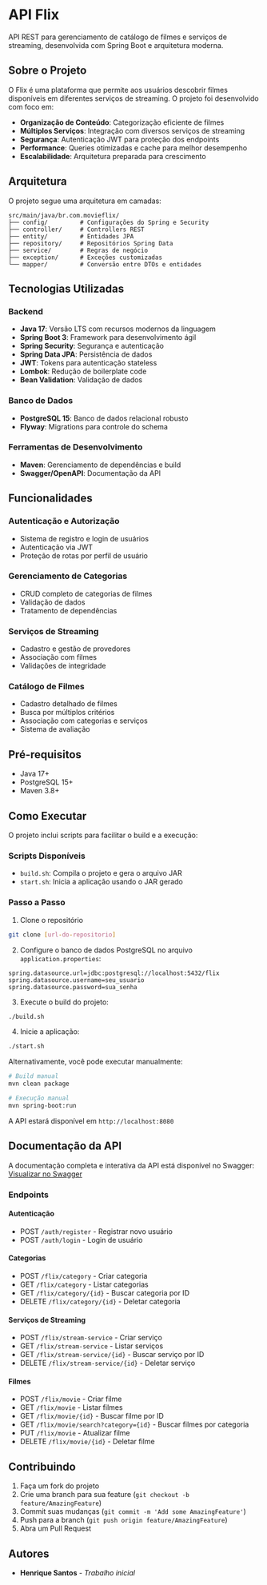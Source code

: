 # API Flix

API REST para gerenciamento de catálogo de filmes e serviços de streaming, desenvolvida com Spring Boot e arquitetura moderna.

## Sobre o Projeto

O Flix é uma plataforma que permite aos usuários descobrir filmes disponíveis em diferentes serviços de streaming. O projeto foi desenvolvido com foco em:

- **Organização de Conteúdo**: Categorização eficiente de filmes
- **Múltiplos Serviços**: Integração com diversos serviços de streaming
- **Segurança**: Autenticação JWT para proteção dos endpoints
- **Performance**: Queries otimizadas e cache para melhor desempenho
- **Escalabilidade**: Arquitetura preparada para crescimento

## Arquitetura

O projeto segue uma arquitetura em camadas:

```
src/main/java/br.com.movieflix/
├── config/         # Configurações do Spring e Security
├── controller/     # Controllers REST
├── entity/         # Entidades JPA
├── repository/     # Repositórios Spring Data
├── service/        # Regras de negócio
├── exception/      # Exceções customizadas
└── mapper/         # Conversão entre DTOs e entidades
```

## Tecnologias Utilizadas

### Backend
- **Java 17**: Versão LTS com recursos modernos da linguagem
- **Spring Boot 3**: Framework para desenvolvimento ágil
- **Spring Security**: Segurança e autenticação
- **Spring Data JPA**: Persistência de dados
- **JWT**: Tokens para autenticação stateless
- **Lombok**: Redução de boilerplate code
- **Bean Validation**: Validação de dados

### Banco de Dados
- **PostgreSQL 15**: Banco de dados relacional robusto
- **Flyway**: Migrations para controle do schema

### Ferramentas de Desenvolvimento
- **Maven**: Gerenciamento de dependências e build
- **Swagger/OpenAPI**: Documentação da API

## Funcionalidades

### Autenticação e Autorização
- Sistema de registro e login de usuários
- Autenticação via JWT
- Proteção de rotas por perfil de usuário

### Gerenciamento de Categorias
- CRUD completo de categorias de filmes
- Validação de dados
- Tratamento de dependências

### Serviços de Streaming
- Cadastro e gestão de provedores
- Associação com filmes
- Validações de integridade

### Catálogo de Filmes
- Cadastro detalhado de filmes
- Busca por múltiplos critérios
- Associação com categorias e serviços
- Sistema de avaliação

## Pré-requisitos

- Java 17+
- PostgreSQL 15+
- Maven 3.8+

## Como Executar

O projeto inclui scripts para facilitar o build e a execução:

### Scripts Disponíveis

- `build.sh`: Compila o projeto e gera o arquivo JAR
- `start.sh`: Inicia a aplicação usando o JAR gerado

### Passo a Passo

1. Clone o repositório
```bash
git clone [url-do-repositorio]
```

2. Configure o banco de dados PostgreSQL no arquivo `application.properties`:
```properties
spring.datasource.url=jdbc:postgresql://localhost:5432/flix
spring.datasource.username=seu_usuario
spring.datasource.password=sua_senha
```

3. Execute o build do projeto:
```bash
./build.sh
```

4. Inicie a aplicação:
```bash
./start.sh
```

Alternativamente, você pode executar manualmente:

```bash
# Build manual
mvn clean package

# Execução manual
mvn spring-boot:run
```

A API estará disponível em `http://localhost:8080`

## Documentação da API
A documentação completa e interativa da API está disponível no Swagger:  
[Visualizar no Swagger](http://localhost:8080/swagger/swagger-ui/index.html) 

### Endpoints

#### Autenticação
- POST `/auth/register` - Registrar novo usuário
- POST `/auth/login` - Login de usuário

#### Categorias
- POST `/flix/category` - Criar categoria
- GET `/flix/category` - Listar categorias
- GET `/flix/category/{id}` - Buscar categoria por ID
- DELETE `/flix/category/{id}` - Deletar categoria

#### Serviços de Streaming
- POST `/flix/stream-service` - Criar serviço
- GET `/flix/stream-service` - Listar serviços
- GET `/flix/stream-service/{id}` - Buscar serviço por ID
- DELETE `/flix/stream-service/{id}` - Deletar serviço

#### Filmes
- POST `/flix/movie` - Criar filme
- GET `/flix/movie` - Listar filmes
- GET `/flix/movie/{id}` - Buscar filme por ID
- GET `/flix/movie/search?category={id}` - Buscar filmes por categoria
- PUT `/flix/movie` - Atualizar filme
- DELETE `/flix/movie/{id}` - Deletar filme

## Contribuindo

1. Faça um fork do projeto
2. Crie uma branch para sua feature (`git checkout -b feature/AmazingFeature`)
3. Commit suas mudanças (`git commit -m 'Add some AmazingFeature'`)
4. Push para a branch (`git push origin feature/AmazingFeature`)
5. Abra um Pull Request

## Autores

* **Henrique Santos** - *Trabalho inicial*
